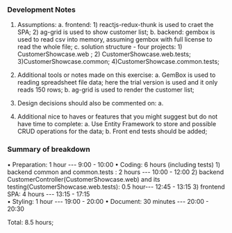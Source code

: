 ### Development Notes

1. Assumptions: 
	a. frontend: 1) reactjs-redux-thunk is used to craet the SPA; 
				 2) ag-grid is used to show customer list;
	b. backend: gembox is used to read csv into memory, assuming gembox with full license to read the whole file; 
	c. solution structure - four projects: 1) CustomerShowcase.web ; 2) CustomerShowcase.web.tests; 3)CustomerShowcase.common; 4)CustomerShowcase.common.tests; 
	
2. Additional tools or notes made on this exercise:
	a. GemBox is used to reading spreadsheet file data; here  the trial version is used and it only reads 150 rows;
	b. ag-grid is used to render the customer list; 
	
3. Design decisions should also be commented on:
	a. 

4. Additional nice to haves or features that you might suggest but do not have time to complete:
	a. Use Entity Framework to store and possible CRUD operations for the data; 
	b. Front end tests should be added; 



### Summary of breakdown
• Preparation: 1 hour ---  9:00 - 10:00
• Coding: 6 hours (including tests)
	1) backend common and common.tests :  2 hours --- 10:00 - 12:00
	2) backend CustomerController(CustomerShowcase.web) and its testing(CustomerShowcase.web.tests): 0.5 hour--- 12:45 - 13:15
	3) frontend SPA:  4 hours --- 13:15 - 17:15   
• Styling: 1 hour --- 19:00 - 20:00
• Document: 30 minutes --- 20:00 - 20:30

Total: 8.5 hours;
